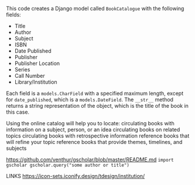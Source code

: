 This code creates a Django model called `BookCatalogue` with the following fields:

- Title
- Author
- Subject
- ISBN
- Date Published
- Publisher
- Publisher Location
- Series
- Call Number
- Library/Institution

Each field is a `models.CharField` with a specified maximum length, except for `date_published`, which is a `models.DateField`. The `__str__` method returns a string representation of the object, which is the title of the book in this case.


Using the online catalog will help you to locate:
circulating books with information on a subject, person, or an idea
circulating books on related topics
circulating books with retrospective information
reference books that will refine your topic
reference books that provide themes, timelines, and subjects


https://github.com/venthur/gscholar/blob/master/README.md
`
    import gscholar
    gscholar.query("some author or title")
`




LINKS
https://icon-sets.iconify.design/tdesign/institution/